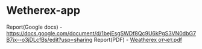 # Wetherex-app
Report(Google docs) - https://docs.google.com/document/d/1bejEsgSWDf8Qc9U6kPgS3VN0dbG7B7jx--o3jDLcfBs/edit?usp=sharing
Report(PDF) - [Weatherex отчет.pdf](https://github.com/DimasikL/Wetherex-app/files/11605147/Weatherex.pdf)

